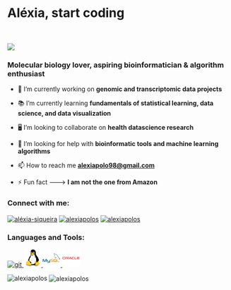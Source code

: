<h1 align="left">Aléxia, start coding</h1>
<p align="left"> <a href="https://twitter.com/" target="blank"><img src="https://img.shields.io/twitter/follow/?logo=twitter&style=for-the-badge" alt="" /></a> </p>
<p><img align="center" src="https://media.giphy.com/media/t79McFW5Yxxff4FP09/giphy.gif" /></p>

<h3 align="left"> Molecular biology lover, aspiring bioinformatician & algorithm enthusiast</h3>

- 🧬 I’m currently working on **genomic and transcriptomic data projects**

- 📚 I’m currently learning **fundamentals of statistical learning, data science, and data visualization**

- 🖥 I’m looking to collaborate on **health datascience research**

- 🤝 I’m looking for help with **bioinformatic tools and machine learning algorithms**

- 📫 How to reach me **alexiapolo98@gmail.com**

- ⚡ Fun fact ---> **I am not the one from Amazon**

<h3 align="left">Connect with me:</h3>
<p align="left">
<a href="https://linkedin.com/in/aléxia-siqueira" target="blank"><img align="center" src="https://raw.githubusercontent.com/rahuldkjain/github-profile-readme-generator/master/src/images/icons/Social/linked-in-alt.svg" alt="aléxia-siqueira" height="30" width="40" /></a>
<a href="https://stackoverflow.com/users/alexiapolos" target="blank"><img align="center" src="https://raw.githubusercontent.com/rahuldkjain/github-profile-readme-generator/master/src/images/icons/Social/stack-overflow.svg" alt="alexiapolos" height="30" width="40" /></a>
<a href="https://kaggle.com/alexiapolos" target="blank"><img align="center" src="https://raw.githubusercontent.com/rahuldkjain/github-profile-readme-generator/master/src/images/icons/Social/kaggle.svg" alt="alexiapolos" height="30" width="40" /></a>
</p>

<h3 align="left">Languages and Tools:</h3>
<p align="left"> <a href="https://git-scm.com/" target="_blank" rel="noreferrer"> <img src="https://www.vectorlogo.zone/logos/git-scm/git-scm-icon.svg" alt="git" width="40" height="40"/> </a> <a href="https://www.linux.org/" target="_blank" rel="noreferrer"> <img src="https://raw.githubusercontent.com/devicons/devicon/master/icons/linux/linux-original.svg" alt="linux" width="40" height="40"/> </a> <a href="https://www.mysql.com/" target="_blank" rel="noreferrer"> <img src="https://raw.githubusercontent.com/devicons/devicon/master/icons/mysql/mysql-original-wordmark.svg" alt="mysql" width="40" height="40"/> </a> <a href="https://www.oracle.com/" target="_blank" rel="noreferrer"> <img src="https://raw.githubusercontent.com/devicons/devicon/master/icons/oracle/oracle-original.svg" alt="oracle" width="40" height="40"/> </a> </p>

<p><img align="left" src="https://github-readme-stats.vercel.app/api/top-langs?username=alexiapolos&show_icons=true&theme=dracula&locale=en&layout=compact" alt="alexiapolos" /></p>

<p>&nbsp;<img align="center" src="https://github-readme-stats.vercel.app/api?username=alexiapolos&show_icons=true&theme=dracula&locale=en" alt="alexiapolos" /></p>
